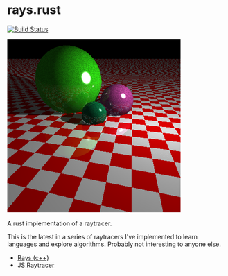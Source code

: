 # rays.rust
[![Build
Status](https://travis-ci.org/peterbraden/rays.rust.svg?branch=master)](https://travis-ci.org/peterbraden/rays.rust)

![demo image](demo/out.png)

A rust implementation of a raytracer.

This is the latest in a series of raytracers I've implemented to learn languages
and explore algorithms. Probably not interesting to anyone else.

- [Rays (c++)](https://github.com/peterbraden/rays)
- [JS Raytracer](https://github.com/peterbraden/js-raytracer)

